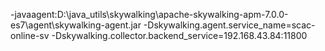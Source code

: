 -javaagent:D:\java_utils\skywalking\apache-skywalking-apm-7.0.0-es7\agent\skywalking-agent.jar
-Dskywalking.agent.service_name=scac-online-sv
-Dskywalking.collector.backend_service=192.168.43.84:11800